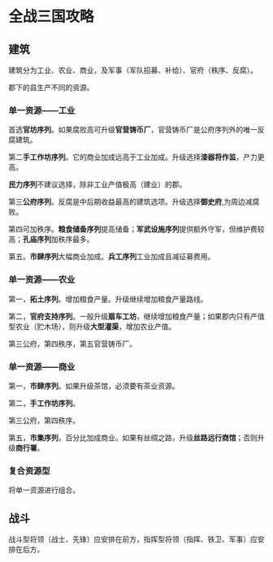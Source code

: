 # 全战三国攻略

## 建筑

建筑分为工业、农业、商业，及军事（军队招募、补给）、官府（秩序、反腐）。

郡下的县生产不同的资源。

### 单一资源——工业

首选**官坊序列**。如果腐败高可升级**官营铸币厂**，官营铸币厂是公府序列外的唯一反腐建筑。

第二**手工作坊序列**。它的商业加成远高于工业加成。升级选择**漆器将作监**，产力更高。

**民力序列**不建议选择，除非工业产值极高（建业）的郡。

第三**公府序列**。反腐是中后期收益最高的建筑选项。升级选择**御史府**,为周边减腐败。

第四可加秩序。**粮食储备序列**提高储备；**军武设施序列**提供额外守军，但维护费较高；**孔庙序列**加秩序最多。

第五。**市肆序列**大幅商业加成。**兵工序列**工业加成且减征募费用。

### 单一资源——农业

第一，**拓土序列**。增加粮食产量。升级继续增加粮食产量路线。

第二，**官府支持序列**。一般升级**扇车工坊**，继续增加粮食产量；如果郡内只有产值型农业（贮木场），则升级**大型灌渠**，增加农业产值。

第三公府，第四秩序，第五官营铸币厂。

### 单一资源——商业

第一，**市肆序列**。如果升级茶馆，必须要有茶业资源。

第二，**手工作坊序列**。

第三公府，第四秩序。

第五，**市集序列**，百分比加成商业。如果有丝绸之路，升级**丝路远行商馆**；否则升级**商行署**。

### 复合资源型

将单一资源进行组合。

## 战斗

战斗型将领（战士、先锋）应安排在前方，指挥型将领（指挥、铁卫、军事）应安排在后方。
